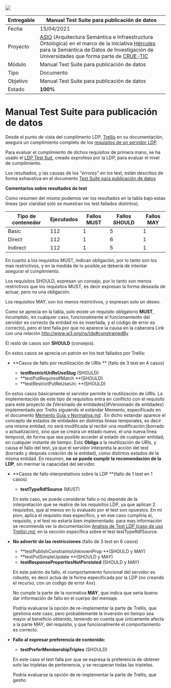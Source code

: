 ![](./img/logos_feder.png)

| Entregable     | Manual Test Suite para publicación de datos                         |
| -------------- | ------------------------------------------------------------ |
| Fecha          | 15/04/2021                                                   |
| Proyecto       | [ASIO](https://www.um.es/web/hercules/proyectos/asio) (Arquitectura Semántica e Infraestructura Ontológica) en el marco de la iniciativa [Hércules](https://www.um.es/web/hercules/) para la Semántica de Datos de Investigación de Universidades que forma parte de [CRUE-TIC](https://www.crue.org/proyecto/hercules/) |
| Módulo         | Manual Test Suite para publicación de datos                 |
| Tipo           | Documento                                                     |
| Objetivo       | Manual Test Suite para publicación de datos  |
| Estado         | **100%**  |



# Manual Test Suite para publicación de datos 

Desde el punto de vista del cumplimento LDP, [Trellis](https://github.com/trellis-ldp/trellis/wiki) en su documentación, asegura un cumplimiento completo de los [requisitos de un servidor LDP](https://www.w3.org/TR/ldp/).

Para evaluar el cumplimiento de dichos requisitos de primera mano, se ha usado el [LDP Test Suit](https://dvcs.w3.org/hg/ldpwg/raw-file/default/tests/ldp-testsuite.html), creado exprofeso por la LDP, para evaluar el nivel de cumplimiento.

Los resultados, y las causas de los *"errores"* en los test, están descritos de forma exhaustiva en el documento [Test Suite para publicación de datos ](../26-Test_suite_para_publicación_de_datos/README.md)

**Comentarios sobre resultados de test**

Como resumen del mismo podemos ver los resultados en la tabla bajo estas líneas (por claridad solo se muestran los test fallados distintos).

| Tipo de contenedor | Ejecutados | Fallos MUST | Fallos SHOULD | Fallos MAY |
| ------------------ | ---------- | ----------- | ------------- | ---------- |
| Basic              | 112        | 1           | 5             | 1          |
| Direct             | 112        | 1           | 6             | 1          |
| Indirect           | 112        | 1           | 5             | 1          |

En cuanto a los requisitos MUST, indican obligación, por lo tanto son los mas restrictivos, y en la medida de lo posible,se debería de intentar asegurar el cumplimiento.

Los requisitos SHOULD, expresan un consejo, por lo tanto son menos restrictivos que los requisitos MUST, es decir expresan la forma deseada de actuar, pero no una obligación.

Los requisitos MAY, son los menos restrictivos, y expresan solo un deseo.

Como se aprecia en la tabla, solo existe un requisito obligatorio **MUST**, incumplido, en cualquier caso, funcionalmente el funcionamiento del servidor es correcto (la entidad no es insertada, y el código de error es correcto), pero el test falla por que no aparece la causa en la cabecera Link con una relación http://www.w3.org/ns/ldp#constrainedBy 

El resto de casos son **SHOULD** (consejos).

En estos casos se aprecia un patrón en los test fallados por Trellis:

- **Casos de fallo por reutilización de URIs ** (fallo de 3 test en 4 casos)

  - **testRestrictUriReUseSlug** (SHOULD)
  - **testPutRequiresIfMatch **(SHOULD)
  - **testRestrictPutReUseUri: **(SHOULD)

 

En estos casos básicamente el servidor permite la reutilización de URIs. La implementación de este tipo de requisitos entra en conflicto con el requisito para este proyecto de [Versinado de entidades](#Versionado de entidades) implementado por Trellis siguiendo el estándar Memento, especificado en el documento [Memento Guía y Normativa.md](./Memento%20Gu%C3%ADa%20y%20Normativa.md) . En dicho estándar aparece el concepto de estados de entidades en distintas líneas temporales, es decir una misma entidad, no será modificada al recibir una modificación (borrado o actualización), sino que se creara un estado nuevo, el una nueva línea temporal, de forma que sea posible acceder al estado de cualquier entidad, en cualquier instante de tiempo. Esto **Obliga** a la reutilización de URIs, y causa el fallo del test, ya que el servidor interpreta la acción del test (borrado y después creación de la entidad), como distintos estados de la misma entidad. En resumen, **no se puede cumplir la recomendación de la LDP**, sin mermar la capacidad del servidor.



- **Casos de fallo interpretativos sobre la LDP **(fallo de 1 test en 1 casos)

  - **testTypeRdfSource** (MUST)
  
    

  En este caso, se puede considerar fallo o no depende de la interpretación que se realice de los requisitos LDP, ya que aplican 2 requisitos, que al menos en lo evaluado por el test son opuestos. En mi pion, aplica el requisito mas especifico, y en ese caso cumpliría el, requisito, y el test no estaría bien implementado. para mas información se recomienda ver la documentación [Analisis de Test LDP (caso de uso Trellis).md](./Analisis%20de%20Test%20LDP%20(caso%20de%20uso%20Trellis).md), en la sección especifica sobre el test testTypeRdfSource.
- **No advertir de las restricciones** (fallo de 3 test en 6 casos)

  - **testPublishConstraintsUnknownProp **(SHOULD y MAY)
  - **testPutSimpleUpdate **(SHOULD y MAY)
  - **testResponsePropertiesNotPersisted** (SHOULD y MAY)

  En este patrón de fallo, el comportamiento funcional del servidor es robusto, es decir actúa de la forma  especificada por la LDP (no creando el recurso, con un codigo de error 4xx).

  No cumple la parte de la normativa **MAY**, que indica que seria bueno dar información de fallo en el cuerpo del mensaje. 

  Podría evaluarse la opción de re-implementar la parte de Trellis, que gestiona este caso, pero probablemente la inversión en tiempo sea mayor al beneficio obtenido, teniendo en cuenta que únicamente afecta a la parte MAY, del requisito, y que funcionalmente el comportamiento es correcto. 

- **Fallo al expresar preferencia de contenido:**

  - **testPreferMembershipTriples** (SHOULD)

  En este caso el test falla por que se expresa la preferencia de obtener solo las tripletas de pertenencia, y se recuperan todas las tripletas. 

  Podría evaluarse la opción de re-implementar la parte de Trellis, que gestio

